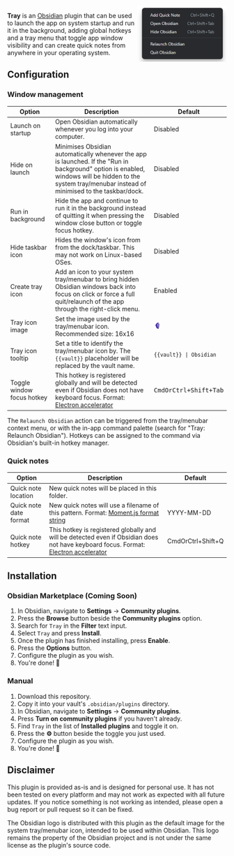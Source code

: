<img alt="" src="tray.png" align="right"  height="128px">

**Tray** is an [Obsidian](https://obsidian.md/) plugin that can be used to launch the app
on system startup and run it in the background, adding global hotkeys and a tray menu that
toggle app window visibility and can create quick notes from anywhere in your operating system.

## Configuration

### Window management

| Option                     | Description                                                                                                                                                                                              | Default                        |
| -------------------------- | -------------------------------------------------------------------------------------------------------------------------------------------------------------------------------------------------------- | ------------------------------ |
| Launch on startup          | Open Obsidian automatically whenever you log into your computer.                                                                                                                                         | Disabled                       |
| Hide on launch             | Minimises Obsidian automatically whenever the app is launched. If the "Run in background" option is enabled, windows will be hidden to the system tray/menubar instead of minimised to the taskbar/dock. | Disabled                       |
| Run in background          | Hide the app and continue to run it in the background instead of quitting it when pressing the window close button or toggle focus hotkey.                                                               | Disabled                       |
| Hide taskbar icon          | Hides the window's icon from from the dock/taskbar. This may not work on Linux-based OSes.                                                                                                               | Disabled                       |
| Create tray icon           | Add an icon to your system tray/menubar to bring hidden Obsidian windows back into focus on click or force a full quit/relaunch of the app through the right-click menu.                                 | Enabled                        |
| Tray icon image            | Set the image used by the tray/menubar icon. Recommended size: 16x16                                                                                                                                     | ![](obsidian.png)              |
| Tray icon tooltip          | Set a title to identify the tray/menubar icon by. The `{{vault}}` placeholder will be replaced by the vault name.                                                                                        | `{{vault}} \| Obsidian`        |
| Toggle window focus hotkey | This hotkey is registered globally and will be detected even if Obsidian does not have keyboard focus. Format: [Electron accelerator](https://www.electronjs.org/docs/latest/api/accelerator)            | <kbd>CmdOrCtrl+Shift+Tab</kbd> |

The `Relaunch Obsidian` action can be triggered from the tray/menubar context menu, or with the in-app
command palette (search for "Tray: Relaunch Obsidian"). Hotkeys can be assigned to the command via
Obsidian's built-in hotkey manager.

### Quick notes

| Option                 | Description                                                                                                                                                                                   | Default           |
| ---------------------- | --------------------------------------------------------------------------------------------------------------------------------------------------------------------------------------------- | ----------------- |
| Quick note location    | New quick notes will be placed in this folder.                                                                                                                                                |                   |
| Quick note date format | New quick notes will use a filename of this pattern. Format: [Moment.js format string](https://momentjs.com/docs/#/displaying/format/)                                                        | YYYY-MM-DD        |
| Quick note hotkey      | This hotkey is registered globally and will be detected even if Obsidian does not have keyboard focus. Format: [Electron accelerator](https://www.electronjs.org/docs/latest/api/accelerator) | CmdOrCtrl+Shift+Q |

## Installation

### Obsidian Marketplace (Coming Soon)

1. In Obsidian, navigate to **Settings** → **Community plugins**.
2. Press the **Browse** button beside the **Community plugins** option.
3. Search for `Tray` in the **Filter** text input.
4. Select `Tray` and press **Install**.
5. Once the plugin has finished installing, press **Enable**.
6. Press the **Options** button.
7. Configure the plugin as you wish.
8. You're done! 🎉

### Manual

1. Download this repository.
2. Copy it into your vault's `.obsidian/plugins` directory.
3. In Obsidian, navigate to **Settings** → **Community plugins**.
4. Press **Turn on community plugins** if you haven't already.
5. Find `Tray` in the list of **Installed plugins** and toggle it on.
6. Press the **⚙️** button beside the toggle you just used.
7. Configure the plugin as you wish.
8. You're done! 🎉

## Disclaimer

This plugin is provided as-is and is designed for personal use. It has not
been tested on every platform and may not work as expected with all future updates.
If you notice something is not working as intended, please open a bug report or
pull request so it can be fixed.

The Obsidian logo is distributed with this plugin as the default image for the system
tray/menubar icon, intended to be used within Obsidian. This logo remains the property
of the Obsidian project and is not under the same license as the plugin's source code.
